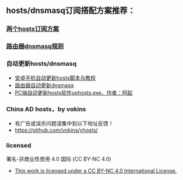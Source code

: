 ## hosts/dnsmasq订阅搭配方案推荐：

### [两个hosts订阅方案](https://github.com/sy618/hosts/blob/master/md/hosts%E8%AE%A2%E9%98%85%E6%96%B9%E6%A1%88.md)

### [路由器dnsmasq规则](https://github.com/sy618/hosts/tree/master/dnsmasq)

### 自动更新hosts/dnsmasq
* [安卓手机自动更新hosts脚本与教程](https://github.com/sy618/hosts/tree/master/%E5%AE%89%E5%8D%93%E8%87%AA%E5%8A%A8%E6%9B%B4%E6%96%B0hosts)
* [路由器自动更新dnsmasq](https://github.com/sy618/hosts/blob/master/dnsmasq/dnsmasq%E8%AF%B4%E6%98%8E.md)
* [PC端自动更新hosts软件uphosts.exe，作者：阿起](https://raw.githubusercontent.com/vokins/yhosts/master/sxq/uphosts.exe)

### China AD hosts，by vokins
* 有广告或误杀问题请集中到以下地址反馈！
* https://github.com/vokins/yhosts/

### licensed
署名-非商业性使用 4.0 国际 (CC BY-NC 4.0)
* [This work is licensed under a CC BY-NC 4.0 International License.](https://creativecommons.org/licenses/by-nc/4.0/deed.zh)
